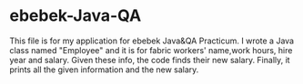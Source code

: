 # ebebek-Java-QA
This file is for my application for ebebek Java&QA Practicum. 
I wrote a Java class named "Employee" and it is for fabric workers' name,work hours, hire year and salary.
Given these info, the code finds their new salary. 
Finally, it prints all the given information and the new salary.
